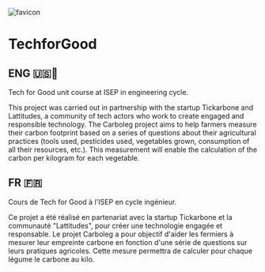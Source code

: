 ![favicon](https://github.com/PuchToTalk/Tickarbone/assets/90144938/2d624e86-efba-470e-a656-780fdcc4474f)


# TechforGood

## ENG 🇺🇸🏴󠁧󠁢󠁥󠁮󠁧󠁿

Tech for Good unit course at ISEP in engineering cycle.

This project was carried out in partnership with the startup Tickarbone and Lattitudes, a community of tech actors who work to create engaged and responsible technology. The Carboleg project aims to help farmers measure their carbon footprint based on a series of questions about their agricultural practices (tools used, pesticides used, vegetables grown, consumption of all their resources, etc.). This measurement will enable the calculation of the carbon per kilogram for each vegetable. 


## FR 󠁧󠁢🇫🇷
Cours de Tech for Good à l'ISEP en cycle ingénieur.

Ce projet a été réalisé en partenariat avec la startup Tickarbone et la communauté "Lattitudes", pour créer une technologie engagée et responsable. Le projet Carboleg a pour objectif d'aider les fermiers à mesurer leur empreinte carbone en fonction d'une série de questions sur leurs pratiques agricoles. Cette mesure permettra de calculer pour chaque légume le carbone au kilo.
